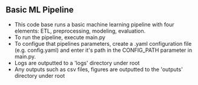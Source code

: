## Basic ML Pipeline

- This code base runs a basic machine learning pipeline with four elements: ETL, preprocessing, modeling, evaluation.
- To run the pipeline, execute main.py
- To configue that pipelines parameters, create a .yaml configuration file (e.g. config.yaml) and enter it's path in the CONFIG_PATH parameter in main.py.
- Logs are outputted to a 'logs' directory under root
- Any outputs such as csv files, figures are outputted to the 'outputs' directory under root
